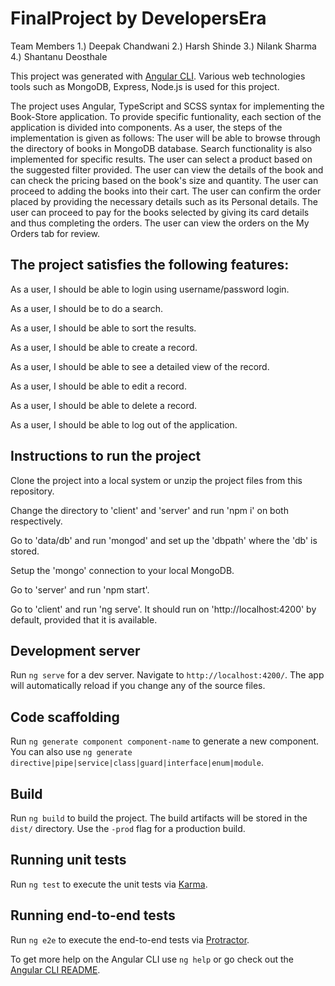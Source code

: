 # FinalProject by DevelopersEra

Team Members
1.) Deepak Chandwani
2.) Harsh Shinde
3.) Nilank Sharma
4.) Shantanu Deosthale

This project was generated with [Angular CLI](https://github.com/angular/angular-cli).
Various web technologies tools such as MongoDB, Express, Node.js is used for this project.

The project uses Angular, TypeScript and SCSS syntax for implementing the Book-Store application.
To provide specific funtionality, each section of the application is divided into components.
As a user, the steps of the implementation is given as follows:
The user will be able to browse through the directory of books in MongoDB database. Search functionality is also implemented for specific results.
The user can select a product based on the suggested filter provided.
The user can view the details of the book and can check the pricing based on the book's size and quantity.
The user can proceed to adding the books into their cart.
The user can confirm the order placed by providing the necessary details such as its Personal details.
The user can proceed to pay for the books selected by giving its card details and thus completing the orders.
The user can view the orders on the My Orders tab for review.

## The project satisfies the following features:

As a user, I should be able to login using username/password login.

As a user, I should be to do a search.

As a user, I should be able to sort the results.

As a user, I should be able to create a record.

As a user, I should be able to see a detailed view of the record.

As a user, I should be able to edit a record.

As a user, I should be able to delete a record.

As a user, I should be able to log out of the application.

## Instructions to run the project

Clone the project into a local system or unzip the project files from this repository.

Change the directory to 'client' and 'server' and run 'npm i' on both respectively.

Go to 'data/db' and run 'mongod' and set up the 'dbpath' where the 'db' is stored.

Setup the 'mongo' connection to your local MongoDB.

Go to 'server' and run 'npm start'.

Go to 'client' and run 'ng serve'. It should run on 'http://localhost:4200' by default, provided that it is available.

## Development server

Run `ng serve` for a dev server. Navigate to `http://localhost:4200/`. The app will automatically reload if you change any of the source files.

## Code scaffolding

Run `ng generate component component-name` to generate a new component. You can also use `ng generate directive|pipe|service|class|guard|interface|enum|module`.

## Build

Run `ng build` to build the project. The build artifacts will be stored in the `dist/` directory. Use the `-prod` flag for a production build.

## Running unit tests

Run `ng test` to execute the unit tests via [Karma](https://karma-runner.github.io).

## Running end-to-end tests

Run `ng e2e` to execute the end-to-end tests via [Protractor](http://www.protractortest.org/).

To get more help on the Angular CLI use `ng help` or go check out the [Angular CLI README](https://github.com/angular/angular-cli/blob/master/README.md).
